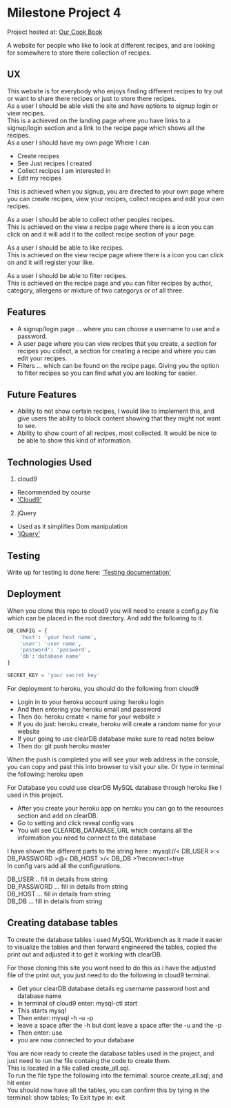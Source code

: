 # Milestone Project 4
Project hosted at: [Our Cook Book](https://our-cookbook-jl.herokuapp.com/)  

A website for people who like to look at different recipes, and are looking for somewhere to store there collection of recipes.

## UX

This website is for everybody who enjoys finding different recipes to try out or want to share there recipes or just to store there recipes.  
As a user I should be able visti the site and have options to signup login or view recipes.  
This is a achieved on the landing page where you have links to a signup/login section and a link to the recipe page which shows all the recipes.  
As a user I should have my own page Where I can  
- Create recipes
- See Just recipes I created
- Collect recipes I am interested in
- Edit my recipes 

This is achieved when you signup, you are directed to your own page where you can create recipes, view your recipes, collect recipes and edit your own recipes.  

As a user I should be able to collect other peoples recipes.  
This is achieved on the view a recipe page where there is a icon you can click on and it will add it to the collect recipe section of your page.  

As a user I should be able to like recipes.  
This is achieved on the view recipe page where there is a icon you can click on and it will register your like.  

As a user I should be able to filter recipes.  
This is achieved on the recipe page and you can filter recipes by author, category, allergens or mixture of two categorys or of all three.  

## Features

- A signup/login page ... where you can choose a username to use and a password.  
- A user page where you can view recipes that you create, a section for recipes you collect, a section for creating a recipe and where you can edit your recipes.  
- Filters ... which can be found on the recipe page. Giving you the option to filter recipes so you can find what you are looking for easier.  

 
## Future Features

- Ability to not show certain recipes, I would like to implement this, and give users the ability to block content showing that they might not want to see.
- Ability to show count of all recipes, most collected. It would be nice to be able to show this kind of information.

## Technologies Used

1. cloud9
 + Recommended by course
 + ['Cloud9'](https://ide.c9.io/)
2. jQuery
  * Used as it simplifies Dom manipulation
  * ['jQuery'](https://api.jquery.com/)


## Testing

Write up for testing is done here: ['Testing documentation'](./testing_doc.md)  

## Deployment

When you clone this repo to cloud9 you will need to create a config.py file which can be placed in the root directory.
And add the following to it.  

```python
DB_CONFIG = {  
    'host': 'your host name',  
    'user': 'user name',  
    'password': 'password',  
    'db':'database name'  
} 

SECRET_KEY = 'your secret key'  
```


For deployment to heroku, you should do the following from cloud9

- Login in to your heroku account using: heroku login
- And then entering you heroku email and password
- Then do: heroku create < name for your website >
- If you do just: heroku create, heroku will create a random name for your website
- If your going to use clearDB database make sure to read notes below
- Then do: git push heroku master

When the push is completed you will see your web address in the console, you can copy and past this into browser to visit your site. Or type in terminal the following: heroku open  

For Database you could use clearDB MySQL database through heroku like I used in this project.  

- After you create your heroku app on heroku you can go to the resources section and add on clearDB.
- Go to setting and click reveal config vars
- You will see CLEARDB_DATABASE_URL which contains all the information you need to connect to the database


I have shown the different parts to the string here : mysql://< DB_USER >:< DB_PASSWORD >@< DB_HOST >/< DB_DB >?reconnect=true  
In config vars add all the configurations.  

DB_USER .. fill in details from string  
DB_PASSWORD ... fill in details from string  
DB_HOST ... fill in details from string  
DB_DB ... fill in details from string  

## Creating database tables

To create the database tables i used MySQL Workbench as it made it easier to visualize the tables and then forward engineered
the tables, copied the print out and adjusted it to get it working with clearDB.  

For those cloning this site you wont need to do this as i have the adjusted file of the print out, you just need to do the following in cloud9 terminal.  

- Get your clearDB database details eg username password host and database name
- In terminal of cloud9 enter: mysql-ctl start 
- This starts mysql 
- Then enter: mysql -h <host> -u<username> -p<password>
- leave a space after the -h  but dont leave a space after the -u and the -p
- Then enter: use <the database name> 
- you are now connected to your database

You are now ready to create the database tables used in the project, and just need to run the file containg the code to create them.  
This is located in a file called create_all.sql.  
To run the file type the following into the ternimal: source create_all.sql; and hit enter  
You should now have all the tables, you can confirm this by tying in the terminal: show tables;
To Exit type in: exit

